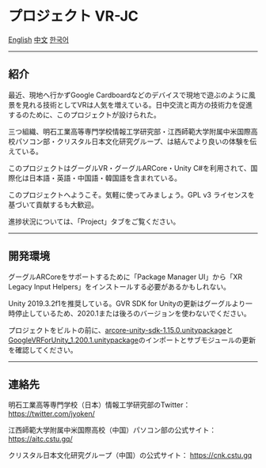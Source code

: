# プロジェクト VR-JC

[English](README.md) [中文](README.zh.md) [한국어](README.kr.md)

---

## 紹介

最近、現地へ行かずGoogle Cardboardなどのデバイスで現地で遊ぶのように風景を見れる技術としてVRは人気を増えている。日中交流と両方の技術力を促進するのために、このプロジェクトが設けられた。

三つ組織、明石工業高等専門学校情報工学研究部・江西師範大学附属中米国際高校パソコン部・クリスタル日本文化研究グループ、は結んでより良いの体験を伝えている。

このプロジェクトはグーグルVR・グーグルARCore・Unity C#を利用されて、国際化は日本語・英語・中国語・韓国語を含まれている。

このプロジェクトへようこそ。気軽に使ってみましょう。GPL v3 ライセンスを基づいて貢献するも大歓迎。

進捗状況については、「Project」タブをご覧ください。

---

## 開発環境

グーグルARCoreをサポートするために「Package Manager UI」から「XR Legacy Input Helpers」をインストールする必要があるかもしれない。

Unity 2019.3.2f1を推奨している。GVR SDK for Unityの更新はグーグルより一時停止しているため、2020.1または後ろのバージョンを使わないでください。

プロジェクトをビルトの前に、[arcore-unity-sdk-1.15.0.unitypackage](https://github.com/google-ar/arcore-unity-sdk/releases/download/v1.15.0/arcore-unity-sdk-1.15.0.unitypackage)と[GoogleVRForUnity_1.200.1.unitypackage](https://github.com/googlevr/gvr-unity-sdk/releases/download/v1.200.1/GoogleVRForUnity_1.200.1.unitypackage)のインポートとサブモジュールの更新を確認してください。

---

## 連絡先

明石工業高等専門学校（日本）情報工学研究部のTwitter： https://twitter.com/jyoken/

江西師範大学附属中米国際高校（中国）パソコン部の公式サイト： https://aitc.cstu.gq/

クリスタル日本文化研究グループ（中国）の公式サイト： https://cnk.cstu.gq
